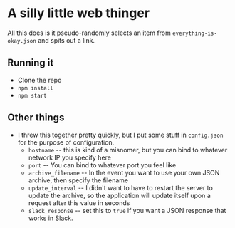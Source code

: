 # A silly little web thinger

All this does is it pseudo-randomly selects an item from `everything-is-okay.json` and spits out a link.

## Running it

* Clone the repo
* `npm install`
* `npm start`

## Other things

* I threw this together pretty quickly, but I put some stuff in `config.json` for the purpose of configuration.
  * `hostname` -- this is kind of a misnomer, but you can bind to whatever network IP you specify here
  * `port` -- You can bind to whatever port you feel like
  * `archive_filename` -- In the event you want to use your own JSON archive, then specify the filename
  *  `update_interval` -- I didn't want to have to restart the server to update the archive, so the application will update itself upon a request after this value in seconds
  * `slack_response` -- set this to `true` if you want a JSON response that works in Slack.
